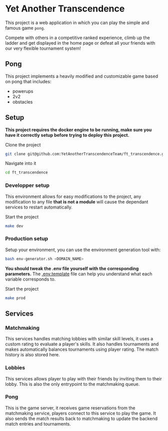# Yet Another Transcendence
This project is a web application in which you can play the simple and famous game `pong`.


Compete with others in a competitive ranked experience, climb up the ladder and get displayed in the home page or defeat all your friends with our very flexible tournament system!

## Pong

This project implements a heavily modified and customizable game based on pong that includes:
- powerups
- 2v2
- obstacles


## Setup

**This project requires the docker engine to be running, make sure you have it correctly setup before trying to deploy this project.**

Clone the project

```sh
git clone git@github.com:YetAnotherTranscendenceTeam/ft_transcendence.git
```

Navigate into it
```sh
cd ft_transcendence
```

### Developper setup

This environment allows for easy modifications to the project, any modification to any file **that is not a module** will cause the dependant services to restart automatically.



Start the project

```sh
make dev
```

### Production setup

Setup your environment, you can use the environment generation tool with:

```sh
bash env-generator.sh <DOMAIN_NAME>
```

<!--
TODO: IMPROVE THIS!!!
-->
**You should tweak the .env file yourself with the corresponding parameters.** The [.env.template](./.env.template) file can help you understand what each variable corresponds to.

Start the project
```sh
make prod
```


## Services

<!-- TODO: Insert the service communication schema image here! -->


<!-- TODO: Complete these  -->

### Matchmaking

This services handles matching lobbies with similar skill levels, it uses a custom rating to evaluate a player's skills. It also handles tournaments and makes automatically balances tournaments using player rating. The match history is also stored here. 

### Lobbies

This services allows player to play with their friends by inviting them to their lobby.
This is also the only entrypoint to the matchmaking queue.

### Pong

This is the game server, it receives game reservations from the matchmaking service, players connect to this service to play the game. It also sends the match results back to matchmaking to update the backend match entries and tournaments.



